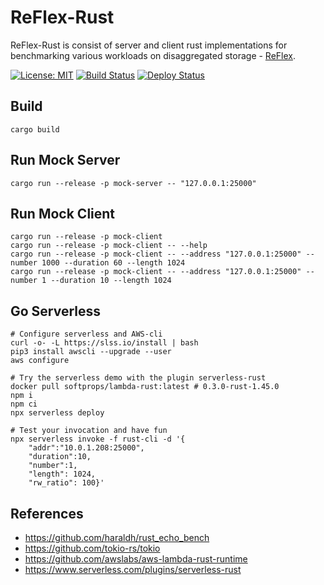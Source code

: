 # ReFlex-Rust

ReFlex-Rust is consist of server and client rust implementations for benchmarking various workloads on disaggregated storage - [ReFlex](https://github.com/stanford-mast/reflex).

[![License: MIT](https://img.shields.io/badge/License-MIT-yellow.svg)](https://github.com/mhxie/reflex-rust/blob/main/LICENSE)
[![Build Status](https://github.com/mhxie/reflex-rust/workflows/CI/badge.svg)](https://github.com/mhxie/reflex-rust/actions?query=workflow%3ACI)
[![Deploy Status](https://github.com/mhxie/reflex-rust/workflows/CD/badge.svg)](https://github.com/mhxie/reflex-rust/actions?query=workflow%3ACD)

## Build

    cargo build

## Run Mock Server

    cargo run --release -p mock-server -- "127.0.0.1:25000"

## Run Mock Client

    cargo run --release -p mock-client
    cargo run --release -p mock-client -- --help
    cargo run --release -p mock-client -- --address "127.0.0.1:25000" --number 1000 --duration 60 --length 1024
    cargo run --release -p mock-client -- --address "127.0.0.1:25000" --number 1 --duration 10 --length 1024

## Go Serverless

    # Configure serverless and AWS-cli
    curl -o- -L https://slss.io/install | bash
    pip3 install awscli --upgrade --user
    aws configure

    # Try the serverless demo with the plugin serverless-rust
    docker pull softprops/lambda-rust:latest # 0.3.0-rust-1.45.0
    npm i
    npm ci
    npx serverless deploy

    # Test your invocation and have fun
    npx serverless invoke -f rust-cli -d '{
        "addr":"10.0.1.208:25000",
        "duration":10,
        "number":1,
        "length": 1024,
        "rw_ratio": 100}'

## References

- https://github.com/haraldh/rust_echo_bench
- https://github.com/tokio-rs/tokio
- https://github.com/awslabs/aws-lambda-rust-runtime
- https://www.serverless.com/plugins/serverless-rust
